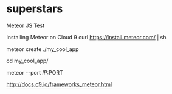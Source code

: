 superstars
==========

Meteor JS Test 


Installing Meteor on Cloud 9 
 curl https://install.meteor.com/ | sh
 
 meteor create ./my_cool_app
 
 cd my_cool_app/
 
 meteor --port $IP:$PORT
 
 http://docs.c9.io/frameworks_meteor.html